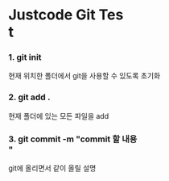 # Justcode Git Tes <br>t

### 1. git init <br>

현재 위치한 폴더에서 git을 사용할 수 있도록 초기화 <br>

### 2. git add . <br>

현재 폴더에 있는 모든 파일을 add <br>

### 3. git commit -m "commit 할 내용 <br>"

git에 올리면서 같이 올릴 설명 <br>

